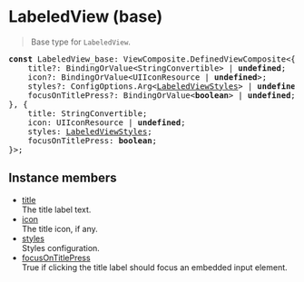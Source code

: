 # LabeledView (base)

> Base type for `LabeledView`.

<pre class="docgen_signature"><b>const</b> LabeledView_base: ViewComposite.DefinedViewComposite&lt;{<br>    title?: BindingOrValue&lt;StringConvertible&gt; | <b>undefined</b>;<br>    icon?: BindingOrValue&lt;UIIconResource | <b>undefined</b>&gt;;<br>    styles?: ConfigOptions.Arg&lt;<a href="LabeledViewStyles.md">LabeledViewStyles</a>&gt; | <b>undefined</b>;<br>    focusOnTitlePress?: BindingOrValue&lt;<b>boolean</b>&gt; | <b>undefined</b>;<br>}, {<br>    title: StringConvertible;<br>    icon: UIIconResource | <b>undefined</b>;<br>    styles: <a href="LabeledViewStyles.md">LabeledViewStyles</a>;<br>    focusOnTitlePress: <b>boolean</b>;<br>}&gt;;</pre>

## Instance members

- [<!--{ref:property}-->title](LabeledView_base_title.md) \
    The title label text.
- [<!--{ref:property}-->icon](LabeledView_base_icon.md) \
    The title icon, if any.
- [<!--{ref:property}-->styles](LabeledView_base_styles.md) \
    Styles configuration.
- [<!--{ref:property}-->focusOnTitlePress](LabeledView_base_focusOnTitlePress.md) \
    True if clicking the title label should focus an embedded input element.